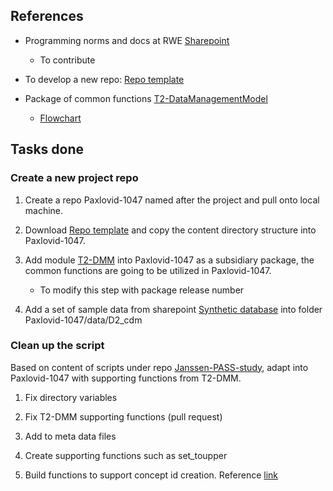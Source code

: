 ## References

- Programming norms and docs at RWE [Sharepoint](https://umcutrecht.sharepoint.com/:f:/s/W_JC_RWE-groupSturkenboom/EgjWw_lelAtOhf0hmrcJ510BxJhin_gCo1qBUuhiH-0qIA?e=4C3hq3)
  - To contribute

- To develop a new repo: [Repo template](https://github.com/UMC-Utrecht-RWE/repo_template)

- Package of common functions [T2-DataManagementModel](https://github.com/UMC-Utrecht-RWE/T2-DataManagementModel)
    - [Flowchart](https://github.com/UMC-Utrecht-RWE/T2-DataManagementModel/blob/b0c178c660a7e04e6f2bf4683808ea6dec6fac66/man/T2_DMM.png)


## Tasks done

### Create a new project repo

1. Create a repo Paxlovid-1047 named after the project and pull onto local machine.

2. Download [Repo template](https://github.com/UMC-Utrecht-RWE/repo_template) and copy the content directory structure into Paxlovid-1047.

3. Add module [T2-DMM](https://github.com/UMC-Utrecht-RWE/T2-DataManagementModel) into Paxlovid-1047 as a subsidiary package, the common functions are going to be utilized in Paxlovid-1047.
    - To modify this step with package release number

4. Add a set of sample data from sharepoint [Synthetic database](https://umcutrecht.sharepoint.com/sites/W_JC_RWE-groupSturkenboom/Gedeelde%20documenten/Forms/AllItems.aspx?ga=1&id=%2Fsites%2FW%5FJC%5FRWE%2DgroupSturkenboom%2FGedeelde%20documenten%2FGeneral%2F04%2E%20Documentation%2FSynthetic%20databases&viewid=648f81c8%2D4042%2D415e%2Daa4c%2Da2541bd74a3f) into folder Paxlovid-1047/data/D2_cdm


### Clean up the script

Based on content of scripts under repo [Janssen-PASS-study](https://github.com/UMC-Utrecht-RWE/Janssen-PASS-study/tree/Final-Analysis/Data%20characterisation/Janssen_Script), adapt into Paxlovid-1047 with supporting functions from T2-DMM.

1. Fix directory variables 

2. Fix T2-DMM supporting functions (pull request)

3. Add to meta data files

3. Create supporting functions such as set_toupper

4. Build functions to support concept id creation. Reference [link](https://github.com/ARS-toscana/CreateConceptSetDatasets)

